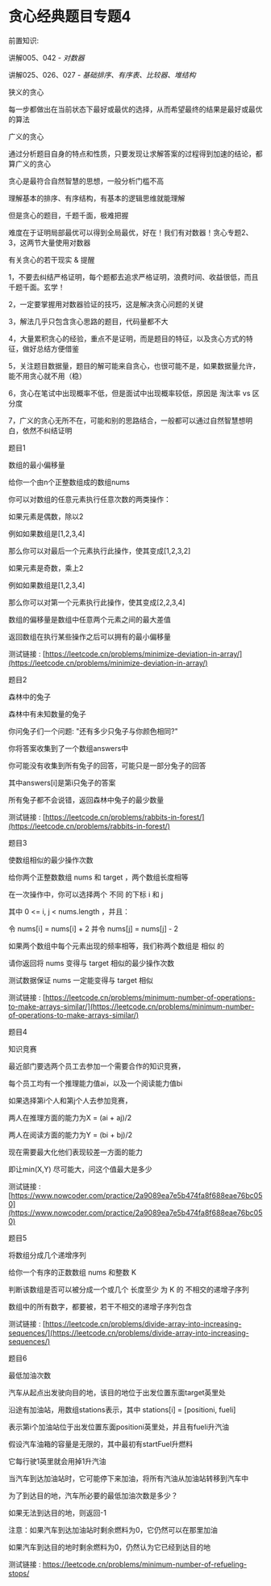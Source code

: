 # 贪心经典题目专题4

前置知识:

讲解005、042 -  _对数器_

讲解025、026、027 -  _基础排序、有序表、比较器、堆结构_

狭义的贪心

每一步都做出在当前状态下最好或最优的选择，从而希望最终的结果是最好或最优的算法

广义的贪心

通过分析题目自身的特点和性质，只要发现让求解答案的过程得到加速的结论，都算广义的贪心

贪心是最符合自然智慧的思想，一般分析门槛不高

理解基本的排序、有序结构，有基本的逻辑思维就能理解

但是贪心的题目，千题千面，极难把握

难度在于证明局部最优可以得到全局最优，好在！我们有对数器！贪心专题2、3，这两节大量使用对数器

有关贪心的若干现实 & 提醒

1，不要去纠结严格证明，每个题都去追求严格证明，浪费时间、收益很低，而且千题千面。玄学！

2，一定要掌握用对数器验证的技巧，这是解决贪心问题的关键

3，解法几乎只包含贪心思路的题目，代码量都不大

4，大量累积贪心的经验，重点不是证明，而是题目的特征，以及贪心方式的特征，做好总结方便借鉴

5，关注题目数据量，题目的解可能来自贪心，也很可能不是，如果数据量允许，能不用贪心就不用（稳）

6，贪心在笔试中出现概率不低，但是面试中出现概率较低，原因是 淘汰率 vs 区分度

7，广义的贪心无所不在，可能和别的思路结合，一般都可以通过自然智慧想明白，依然不纠结证明

题目1

数组的最小偏移量

给你一个由n个正整数组成的数组nums

你可以对数组的任意元素执行任意次数的两类操作：

如果元素是偶数，除以2

例如如果数组是[1,2,3,4]

那么你可以对最后一个元素执行此操作，使其变成[1,2,3,2]

如果元素是奇数，乘上2

例如如果数组是[1,2,3,4]

那么你可以对第一个元素执行此操作，使其变成[2,2,3,4]

数组的偏移量是数组中任意两个元素之间的最大差值

返回数组在执行某些操作之后可以拥有的最小偏移量

测试链接 : [https://leetcode.cn/problems/minimize-deviation-in-array/](https://leetcode.cn/problems/minimize-deviation-in-array/)

题目2

森林中的兔子

森林中有未知数量的兔子

你问兔子们一个问题: "还有多少只兔子与你颜色相同?"

你将答案收集到了一个数组answers中

你可能没有收集到所有兔子的回答，可能只是一部分兔子的回答

其中answers[i]是第i只兔子的答案

所有兔子都不会说错，返回森林中兔子的最少数量

测试链接 : [https://leetcode.cn/problems/rabbits-in-forest/](https://leetcode.cn/problems/rabbits-in-forest/)

题目3

使数组相似的最少操作次数

给你两个正整数数组 nums 和 target ，两个数组长度相等

在一次操作中，你可以选择两个 不同 的下标 i 和 j

其中 0 <= i, j < nums.length ，并且：

令 nums[i] = nums[i] + 2 并令 nums[j] = nums[j] - 2

如果两个数组中每个元素出现的频率相等，我们称两个数组是 相似 的

请你返回将 nums 变得与 target 相似的最少操作次数

测试数据保证 nums 一定能变得与 target 相似

测试链接 : [https://leetcode.cn/problems/minimum-number-of-operations-to-make-arrays-similar/](https://leetcode.cn/problems/minimum-number-of-operations-to-make-arrays-similar/)

题目4

知识竞赛

最近部门要选两个员工去参加一个需要合作的知识竞赛，

每个员工均有一个推理能力值ai，以及一个阅读能力值bi

如果选择第i个人和第j个人去参加竞赛，

两人在推理方面的能力为X = (ai + aj)/2

两人在阅读方面的能力为Y = (bi + bj)/2

现在需要最大化他们表现较差一方面的能力

即让min(X,Y) 尽可能大，问这个值最大是多少

测试链接 : [https://www.nowcoder.com/practice/2a9089ea7e5b474fa8f688eae76bc050](https://www.nowcoder.com/practice/2a9089ea7e5b474fa8f688eae76bc050)

题目5

将数组分成几个递增序列

给你一个有序的正数数组 nums 和整数 K

判断该数组是否可以被分成一个或几个 长度至少 为 K 的 不相交的递增子序列

数组中的所有数字，都要被，若干不相交的递增子序列包含

测试链接 : [https://leetcode.cn/problems/divide-array-into-increasing-sequences/](https://leetcode.cn/problems/divide-array-into-increasing-sequences/)

题目6

最低加油次数

汽车从起点出发驶向目的地，该目的地位于出发位置东面target英里处

沿途有加油站，用数组stations表示，其中 stations[i] = [positioni, fueli]

表示第i个加油站位于出发位置东面positioni英里处，并且有fueli升汽油

假设汽车油箱的容量是无限的，其中最初有startFuel升燃料

它每行驶1英里就会用掉1升汽油

当汽车到达加油站时，它可能停下来加油，将所有汽油从加油站转移到汽车中

为了到达目的地，汽车所必要的最低加油次数是多少？

如果无法到达目的地，则返回-1

注意：如果汽车到达加油站时剩余燃料为0，它仍然可以在那里加油

如果汽车到达目的地时剩余燃料为0，仍然认为它已经到达目的地

测试链接 : https://leetcode.cn/problems/minimum-number-of-refueling-stops/

